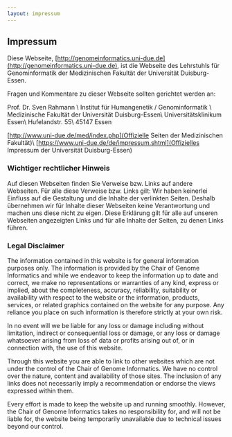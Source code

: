 ```yaml
---
layout: impressum
---
```


## Impressum

Diese Webseite, [http://genomeinformatics.uni-due.de](http://genomeinformatics.uni-due.de), ist die Webseite des Lehrstuhls für Genominformatik der Medizinischen Fakultät der Universität Duisburg-Essen.

Fragen und Kommentare zu dieser Webseite sollten gerichtet werden an:

Prof. Dr. Sven Rahmann \\
Institut für Humangenetik / Genominformatik \\
Medizinische Fakultät der Universität Duisburg-Essen\\
Universitätsklinikum Essen\\
Hufelandstr. 55\\
45147 Essen

[http://www.uni-due.de/med/index.php](Offizielle Seiten der Medizinischen Fakultät)\\
[https://www.uni-due.de/de/impressum.shtml](Offizielles Impressum der Universität Duisburg-Essen)


### Wichtiger rechtlicher Hinweis

Auf diesen Webseiten finden Sie Verweise bzw. Links auf andere Webseiten. Für alle diese Verweise bzw. Links gilt: Wir haben keinerlei Einfluss auf die Gestaltung und die Inhalte der verlinkten Seiten. Deshalb übernehmen wir für Inhalte dieser Webseiten keine Verantwortung und machen uns diese nicht zu eigen. Diese Erklärung gilt für alle auf unseren Webseiten angezeigten Links und für alle Inhalte der Seiten, zu denen Links führen.


### Legal Disclaimer

The information contained in this website is for general information purposes only. The information is provided by the Chair of Genome Informatics and while we endeavor to keep the information up to date and correct, we make no representations or warranties of any kind, express or implied, about the completeness, accuracy, reliability, suitability or availability with respect to the website or the information, products, services, or related graphics contained on the website for any purpose. Any reliance you place on such information is therefore strictly at your own risk.

In no event will we be liable for any loss or damage including without limitation, indirect or consequential loss or damage, or any loss or damage whatsoever arising from loss of data or profits arising out of, or in connection with, the use of this website.

Through this website you are able to link to other websites which are not under the control of the Chair of Genome Informatics. We have no control over the nature, content and availability of those sites. The inclusion of any links does not necessarily imply a recommendation or endorse the views expressed within them.

Every effort is made to keep the website up and running smoothly. However, the Chair of Genome Informatics takes no responsibility for, and will not be liable for, the website being temporarily unavailable due to technical issues beyond our control.
